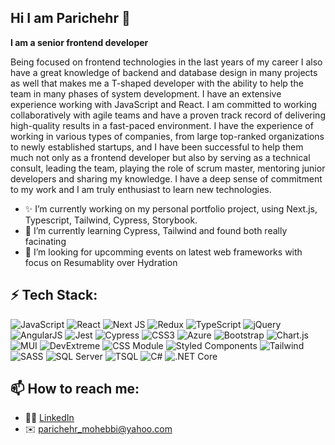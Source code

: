 ## Hi I am Parichehr 👋

<!--
**parichehrmohebbi/parichehrmohebbi** is a ✨ _special_ ✨ repository because its `README.md` (this file) appears on your GitHub profile.

Here are some ideas to get you started:
-->

<strong> I am a senior frontend developer </strong>

Being focused on frontend technologies in the last years of my career I also have a great knowledge of backend and database design in many projects as well that makes me a T-shaped developer with the ability to help the team in many phases of system development. I have an extensive experience working with JavaScript and React. I am committed to working collaboratively with agile teams and have a proven track record of delivering high-quality results in a fast-paced environment.
I have the experience of working in various types of companies, from large top-ranked organizations to newly established startups, and I have been successful to help them much not only as a frontend developer but also by serving as a technical consult, leading the team, playing the role of scrum master, mentoring junior developers and sharing my knowledge. I have a deep sense of commitment to my work and I am truly enthusiast to learn new technologies.

- ✨ I’m currently working on my personal portfolio project, using Next.js, Typescript, Tailwind, Cypress, Storybook.
- 🌱 I’m currently learning Cypress, Tailwind and found both really facinating
- 👯 I’m looking for upcomming events on latest web frameworks with focus on Resumablity over Hydration

## ⚡ Tech Stack:

![JavaScript](https://img.shields.io/badge/javascript-%23323330.svg?style=plastic) ![React](https://img.shields.io/badge/react-%2320232a.svg?style=plastic) ![Next JS](https://img.shields.io/badge/Next-black?style=plastic) ![Redux](https://img.shields.io/badge/redux-%23593d88.svg?style=plastic) ![TypeScript](https://img.shields.io/badge/typescript-%23007ACC.svg?style=plastic) ![jQuery](https://img.shields.io/badge/jquery-%230769AD.svg?style=plastic) ![AngularJS](https://img.shields.io/badge/-AngularJS-green) ![Jest](https://img.shields.io/badge/-Jest-blue) ![Cypress](https://img.shields.io/badge/-Cypress-yellowgreen) ![CSS3](https://img.shields.io/badge/css3-%231572B6.svg?style=plastic) ![Azure](https://img.shields.io/badge/azure-%230072C6.svg?style=plastic) ![Bootstrap](https://img.shields.io/badge/bootstrap-%23563D7C.svg?style=plastic) ![Chart.js](https://img.shields.io/badge/chart.js-F5788D.svg?style=plastic) ![MUI](https://img.shields.io/badge/MUI-%230081CB.svg?style=plastic) ![DevExtreme](https://img.shields.io/badge/-DevExtreme-green) ![CSS Module](https://img.shields.io/badge/-CSS%20Module-red) ![Styled Components](https://img.shields.io/badge/-Styled%20Components-lightgrey) ![Tailwind](https://img.shields.io/badge/-Tailwind%20CSS-red) ![SASS](https://img.shields.io/badge/SASS-hotpink.svg?style=plastic) ![SQL Server](https://img.shields.io/badge/-SQL%20Server-yellow) ![TSQL](https://img.shields.io/badge/-TSQL-orange) ![C#](https://img.shields.io/badge/c%23-%23239120.svg?style=plastic) ![.NET Core](https://img.shields.io/badge/-.NET%20Core-green)

## 📫 How to reach me:

- 👩🏻 [LinkedIn](https://www.linkedin.com/in/parichehr-mohebbi/)
- ✉️ [parichehr_mohebbi@yahoo.com](mailto:parichehr_mohebbi@yahoo.com)
